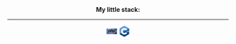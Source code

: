<center><b>Мy little stack:</b>
    <hr>
    <img height="5%" width="5%" src='https://github.com/devicons/devicon/blob/master/icons/php/php-original.svg'>
    <img height="5%" width="5%" src='https://github.com/devicons/devicon/blob/master/icons/cplusplus/cplusplus-original.svg'>
